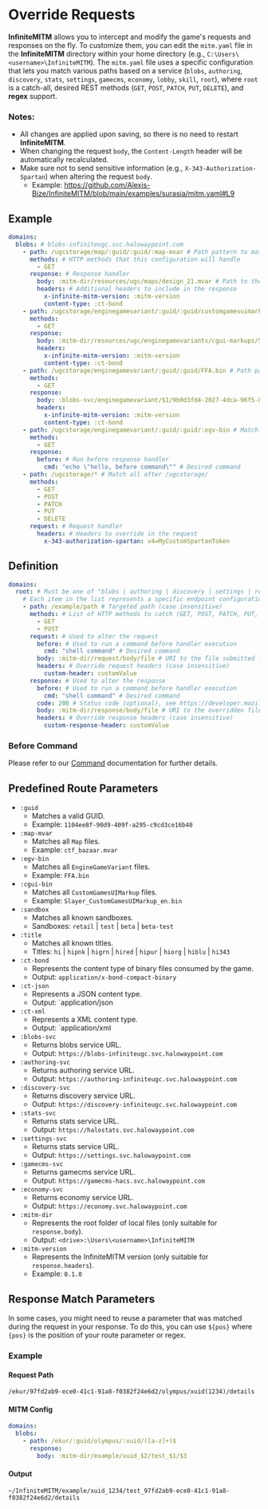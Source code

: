 # Override Requests

**InfiniteMITM** allows you to intercept and modify the game's requests and responses on the fly. To customize them, you can edit the `mitm.yaml` file in the **InfiniteMITM** directory within your home directory (e.g., `C:\Users\<username>\InfiniteMITM`). The `mitm.yaml` file uses a specific configuration that lets you match various paths based on a service (`blobs`, `authoring`, `discovery`, `stats`, `settings`, `gamecms`, `economy`, `lobby`, `skill`, `root`), where `root` is a catch-all, desired REST methods (`GET`, `POST`, `PATCH`, `PUT`, `DELETE`), and **regex** support.

### Notes:

-   All changes are applied upon saving, so there is no need to restart **InfiniteMITM**.
-   When changing the request `body`, the `Content-Length` header will be automatically recalculated.
-   Make sure not to send sensitive information (e.g., `X-343-Authorization-Spartan`) when altering the request `body`.
    - Example: https://github.com/Alexis-Bize/InfiniteMITM/blob/main/examples/surasia/mitm.yaml#L9

## Example

```yaml
domains:
  blobs: # blobs-infiniteugc.svc.halowaypoint.com
    - path: /ugcstorage/map/:guid/:guid/:map-mvar # Path pattern to match, will catch all .mvar files
      methods: # HTTP methods that this configuration will handle
        - GET
      response: # Response handler
        body: :mitm-dir/resources/ugc/maps/design_21.mvar # Path to the file that will be used as the response body
        headers: # Additional headers to include in the response
          x-infinite-mitm-version: :mitm-version
          content-type: :ct-bond
    - path: /ugcstorage/enginegamevariant/:guid/:guid/customgamesuimarkup/Slayer_CustomGamesUIMarkup_en.bin # Path pattern for specific "CustomGamesUIMarkup", for any assetID and assetVersionID
      methods:
        - GET
      response:
        body: :mitm-dir/resources/ugc/enginegamevariants/cgui-markups/Slayer_8Teams.bin
        headers:
          x-infinite-mitm-version: :mitm-version
          content-type: :ct-bond
    - path: /ugcstorage/enginegamevariant/:guid/:guid/FFA.bin # Path pattern for specific "EngineGameVariant", for any assetID and assetVersionID
      methods:
        - GET
      response:
        body: :blobs-svc/enginegamevariant/$1/9b0d3fd4-2027-4dca-96f5-899b449408e2/FFA.bin # Path to the external file that will be used as the response body, with a specific assetVersionID
        headers:
          x-infinite-mitm-version: :mitm-version
          content-type: :ct-bond
    - path: /ugcstorage/enginegamevariant/:guid/:guid/:egv-bin # Match any "EngineGameVariant"
      methods:
        - GET
      response:
        before: # Run before response handler
          cmd: "echo \"hello, before command\"" # Desired command
    - path: /ugcstorage/* # Match all after /ugcstorage/
      methods:
        - GET
        - POST
        - PATCH
        - PUT
        - DELETE
      request: # Request handler
        headers: # Headers to override in the request
          x-343-authorization-spartan: v4=MyCustomSpartanToken
```

## Definition

```yaml
domains:
  root: # Must be one of "blobs | authoring | discovery | settings | root" (root = all)
    # Each item in the list represents a specific endpoint configuration.
    - path: /example/path # Targeted path (case insensitive)
      methods: # List of HTTP methods to catch (GET, POST, PATCH, PUT, DELETE)
        - GET
        - POST
      request: # Used to alter the request
        before: # Used to run a command before handler execution
          cmd: "shell command" # Desired command
        body: :mitm-dir/request/body/file # URI to the file submitted for PUT, POST, and PATCH requests instead of the initial payload
        headers: # Override request headers (case insensitive)
          custom-header: customValue
      response: # Used to alter the response
        before: # Used to run a command before handler execution
          cmd: "shell command" # Desired command
        code: 200 # Status code (optional), see https://developer.mozilla.org/en-US/docs/Web/HTTP/Status
        body: :mitm-dir/response/body/file # URI to the overridden file
        headers: # Override response headers (case insensitive)
          custom-response-header: customValue
```

### Before Command

Please refer to our [Command](/docs/Command.md) documentation for further details.

## Predefined Route Parameters

-   `:guid`
    -   Matches a valid GUID.
    -   Example: `1104ee8f-90d9-409f-a295-c9cd3ce16b40`
-   `:map-mvar`
    -   Matches all `Map` files.
    -   Example: `ctf_bazaar.mvar`
-   `:egv-bin`
    -   Matches all `EngineGameVariant` files.
    -   Example: `FFA.bin`
-   `:cgui-bin`
    -   Matches all `CustomGamesUIMarkup` files.
    -   Example: `Slayer_CustomGamesUIMarkup_en.bin`
-   `:sandbox`
    -   Matches all known sandboxes.
    -   Sandboxes: `retail` | `test` | `beta` | `beta-test`
-   `:title`
    -   Matches all known titles.
    -   Titles: `hi` | `hipnk` | `higrn` | `hired` | `hipur` | `hiorg` | `hiblu` | `hi343`
-   `:ct-bond`
    -   Represents the content type of binary files consumed by the game.
    -   Output: `application/x-bond-compact-binary`
-   `:ct-json`
    -   Represents a JSON content type.
    -   Output: `application/json
-   `:ct-xml`
    -   Represents a XML content type.
    -   Output: `application/xml
-   `:blobs-svc`
    -   Returns blobs service URL.
    -   Output: `https://blobs-infiniteugc.svc.halowaypoint.com`
-   `:authoring-svc`
    -   Returns authoring service URL.
    -   Output: `https://authoring-infiniteugc.svc.halowaypoint.com`
-   `:discovery-svc`
    -   Returns discovery service URL.
    -   Output: `https://discovery-infiniteugc.svc.halowaypoint.com`
-   `:stats-svc`
    -   Returns stats service URL.
    -   Output: `https://halostats.svc.halowaypoint.com`
-   `:settings-svc`
    -   Returns stats service URL.
    -   Output: `https://settings.svc.halowaypoint.com`
-   `:gamecms-svc`
    -   Returns gamecms service URL.
    -   Output: `https://gamecms-hacs.svc.halowaypoint.com`
-   `:economy-svc`
    -   Returns economy service URL.
    -   Output: `https://economy.svc.halowaypoint.com`
-   `:mitm-dir`
    -   Represents the root folder of local files (only suitable for `response.body`).
    -   Output: `<drive>:\Users\<username>\InfiniteMITM`
-   `:mitm-version`
    -   Represents the InfiniteMITM version (only suitable for `response.headers`).
    -   Example: `0.1.0`

## Response Match Parameters

In some cases, you might need to reuse a parameter that was matched during the request in your response. To do this, you can use `${pos}` where `{pos}` is the position of your route parameter or regex.

### Example

#### Request Path

```
/ekur/97fd2ab9-ece0-41c1-91a8-f0382f24e6d2/olympus/xuid(1234)/details
```

#### MITM Config

```yaml
domains:
  blobs:
    - path: /ekur/:guid/olympus/:xuid/([a-z]+)$
      response:
        body: :mitm-dir/example/xuid_$2/test_$1/$3
```

#### Output

```
~/InfiniteMITM/example/xuid_1234/test_97fd2ab9-ece0-41c1-91a8-f0382f24e6d2/details
```
